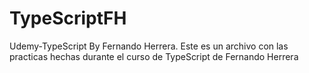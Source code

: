 # TypeScriptFH
Udemy-TypeScript By Fernando Herrera. Este es un archivo con las practicas hechas durante el curso de TypeScript de Fernando Herrera
